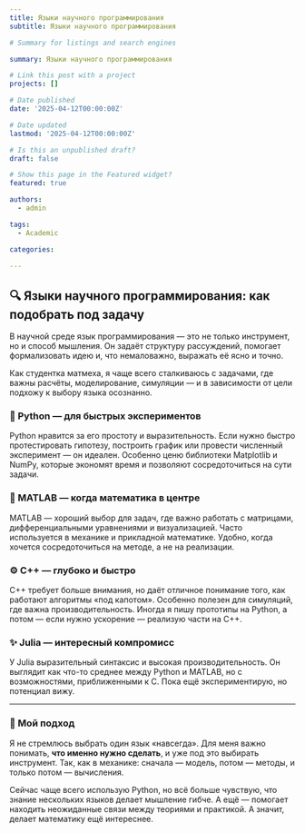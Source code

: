 ```yaml
---
title: Языки научного программирования
subtitle: Языки научного программирования

# Summary for listings and search engines

summary: Языки научного программирования

# Link this post with a project
projects: []

# Date published
date: '2025-04-12T00:00:00Z'

# Date updated
lastmod: '2025-04-12T00:00:00Z'

# Is this an unpublished draft?
draft: false

# Show this page in the Featured widget?
featured: true

authors:
  - admin

tags:
  - Academic

categories:
  
---
```


## 🔍 Языки научного программирования: как подобрать под задачу

В научной среде язык программирования — это не только инструмент, но и способ мышления. Он задаёт структуру рассуждений, помогает формализовать идею и, что немаловажно, выражать её ясно и точно.

Как студентка матмеха, я чаще всего сталкиваюсь с задачами, где важны расчёты, моделирование, симуляции — и в зависимости от цели подхожу к выбору языка осознанно.

### 🐍 Python — для быстрых экспериментов

Python нравится за его простоту и выразительность. Если нужно быстро протестировать гипотезу, построить график или провести численный эксперимент — он идеален. Особенно ценю библиотеки Matplotlib и NumPy, которые экономят время и позволяют сосредоточиться на сути задачи.

### 🧮 MATLAB — когда математика в центре

MATLAB — хороший выбор для задач, где важно работать с матрицами, дифференциальными уравнениями и визуализацией. Часто используется в механике и прикладной математике. Удобно, когда хочется сосредоточиться на методе, а не на реализации.

### ⚙️ C++ — глубоко и быстро

C++ требует больше внимания, но даёт отличное понимание того, как работают алгоритмы «под капотом». Особенно полезен для симуляций, где важна производительность. Иногда я пишу прототипы на Python, а потом — если нужно ускорение — реализую части на C++.

### ✨ Julia — интересный компромисс

У Julia выразительный синтаксис и высокая производительность. Он выглядит как что-то среднее между Python и MATLAB, но с возможностями, приближенными к C. Пока ещё экспериментирую, но потенциал вижу.

---

### 📌 Мой подход

Я не стремлюсь выбрать один язык «навсегда». Для меня важно понимать, **что именно нужно сделать**, и уже под это выбирать инструмент. Так, как в механике: сначала — модель, потом — методы, и только потом — вычисления.

Сейчас чаще всего использую Python, но всё больше чувствую, что знание нескольких языков делает мышление гибче. А ещё — помогает находить неожиданные связи между теориями и практикой. А значит, делает математику ещё интереснее.

